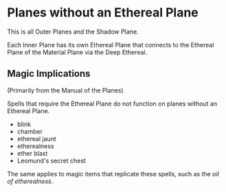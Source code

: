 # Planes without an Ethereal Plane

This is all Outer Planes and the Shadow Plane.

Each Inner Plane has its own Ethereal Plane that connects to the Ethereal Plane of the Material Plane via the Deep Ethereal.

## Magic Implications

(Primarily from the Manual of the Planes)

Spells that require the Ethereal Plane do not function on planes without an Ethereal Plane.

- blink
- chamber
- ethereal jaunt
- etherealness
- ether blast
- Leomund's secret chest

The same applies to magic items that replicate these spells, such as the _oil of etherealness_.
